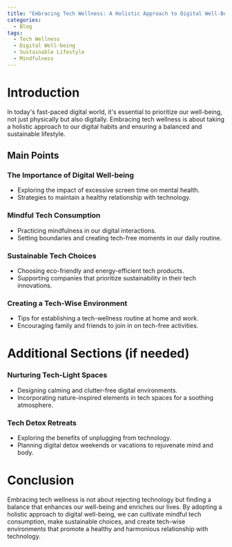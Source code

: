 ```yaml
---
title: "Embracing Tech Wellness: A Holistic Approach to Digital Well-Being"
categories:
  - Blog
tags:
  - Tech Wellness
  - Digital Well-being
  - Sustainable Lifestyle
  - Mindfulness
---
```


# Introduction
In today's fast-paced digital world, it's essential to prioritize our well-being, not just physically but also digitally. Embracing tech wellness is about taking a holistic approach to our digital habits and ensuring a balanced and sustainable lifestyle.

## Main Points
### The Importance of Digital Well-being
- Exploring the impact of excessive screen time on mental health.
- Strategies to maintain a healthy relationship with technology.

### Mindful Tech Consumption
- Practicing mindfulness in our digital interactions.
- Setting boundaries and creating tech-free moments in our daily routine.

### Sustainable Tech Choices
- Choosing eco-friendly and energy-efficient tech products.
- Supporting companies that prioritize sustainability in their tech innovations.

### Creating a Tech-Wise Environment
- Tips for establishing a tech-wellness routine at home and work.
- Encouraging family and friends to join in on tech-free activities.

# Additional Sections (if needed)
### Nurturing Tech-Light Spaces
- Designing calming and clutter-free digital environments.
- Incorporating nature-inspired elements in tech spaces for a soothing atmosphere.

### Tech Detox Retreats
- Exploring the benefits of unplugging from technology.
- Planning digital detox weekends or vacations to rejuvenate mind and body.

# Conclusion
Embracing tech wellness is not about rejecting technology but finding a balance that enhances our well-being and enriches our lives. By adopting a holistic approach to digital well-being, we can cultivate mindful tech consumption, make sustainable choices, and create tech-wise environments that promote a healthy and harmonious relationship with technology.